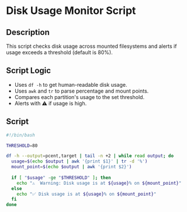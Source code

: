# Disk Usage Monitor Script

## Description

This script checks disk usage across mounted filesystems and alerts if usage exceeds a threshold (default is 80%).

## Script Logic

- Uses `df -h` to get human-readable disk usage.
- Uses `awk` and `tr` to parse percentage and mount points.
- Compares each partition's usage to the set threshold.
- Alerts with ⚠️ if usage is high.

## Script

```bash
#!/bin/bash

THRESHOLD=80

df -h --output=pcent,target | tail -n +2 | while read output; do
  usage=$(echo $output | awk '{print $1}' | tr -d '%')
  mount_point=$(echo $output | awk '{print $2}')
  
  if [ "$usage" -ge "$THRESHOLD" ]; then
    echo "⚠️  Warning: Disk usage is at ${usage}% on ${mount_point}"
  else
    echo "✅ Disk usage is at ${usage}% on ${mount_point}"
  fi
done

